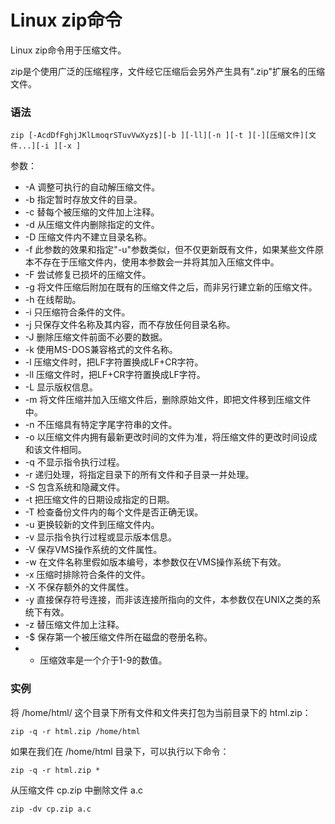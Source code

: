 # Linux zip命令

Linux zip命令用于压缩文件。

zip是个使用广泛的压缩程序，文件经它压缩后会另外产生具有".zip"扩展名的压缩文件。

### 语法

    zip [-AcdDfFghjJKlLmoqrSTuvVwXyz$][-b ][-ll][-n ][-t ][-][压缩文件][文件...][-i ][-x ]
    

参数：

- -A   调整可执行的自动解压缩文件。
- -b   指定暂时存放文件的目录。
- -c   替每个被压缩的文件加上注释。
- -d   从压缩文件内删除指定的文件。
- -D   压缩文件内不建立目录名称。
- -f   此参数的效果和指定"-u"参数类似，但不仅更新既有文件，如果某些文件原本不存在于压缩文件内，使用本参数会一并将其加入压缩文件中。
- -F   尝试修复已损坏的压缩文件。
- -g   将文件压缩后附加在既有的压缩文件之后，而非另行建立新的压缩文件。
- -h   在线帮助。
- -i   只压缩符合条件的文件。
- -j   只保存文件名称及其内容，而不存放任何目录名称。
- -J   删除压缩文件前面不必要的数据。
- -k   使用MS-DOS兼容格式的文件名称。
- -l   压缩文件时，把LF字符置换成LF+CR字符。
- -ll   压缩文件时，把LF+CR字符置换成LF字符。
- -L   显示版权信息。
- -m   将文件压缩并加入压缩文件后，删除原始文件，即把文件移到压缩文件中。
- -n   不压缩具有特定字尾字符串的文件。
- -o   以压缩文件内拥有最新更改时间的文件为准，将压缩文件的更改时间设成和该文件相同。
- -q   不显示指令执行过程。
- -r   递归处理，将指定目录下的所有文件和子目录一并处理。
- -S   包含系统和隐藏文件。
- -t   把压缩文件的日期设成指定的日期。
- -T   检查备份文件内的每个文件是否正确无误。
- -u   更换较新的文件到压缩文件内。
- -v   显示指令执行过程或显示版本信息。
- -V   保存VMS操作系统的文件属性。
- -w   在文件名称里假如版本编号，本参数仅在VMS操作系统下有效。
- -x   压缩时排除符合条件的文件。
- -X   不保存额外的文件属性。
- -y   直接保存符号连接，而非该连接所指向的文件，本参数仅在UNIX之类的系统下有效。
- -z   替压缩文件加上注释。
- -$   保存第一个被压缩文件所在磁盘的卷册名称。
- -   压缩效率是一个介于1-9的数值。

### 实例

将 /home/html/ 这个目录下所有文件和文件夹打包为当前目录下的 html.zip：

    zip -q -r html.zip /home/html
    

如果在我们在  /home/html 目录下，可以执行以下命令：

    zip -q -r html.zip *
    

从压缩文件 cp.zip 中删除文件 a.c

    zip -dv cp.zip a.c
    
